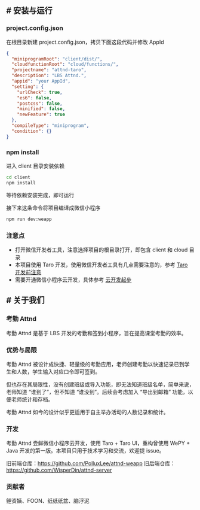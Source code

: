 ## \# 安装与运行

### project.config.json

在根目录新建 project.config.json，拷贝下面这段代码并修改 AppId

```json
{
  "miniprogramRoot": "client/dist/",
  "cloudfunctionRoot": "cloud/functions/",
  "projectname": "attnd-taro",
  "description": "LBS Attnd.",
  "appid": "your AppId",
  "setting": {
    "urlCheck": true,
    "es6": false,
    "postcss": false,
    "minified": false,
    "newFeature": true
  },
  "compileType": "miniprogram",
  "condition": {}
}
```

### npm install

进入 client 目录安装依赖

```bash
cd client
npm install
```

等待依赖安装完成，即可运行

接下来这条命令将项目编译成微信小程序

```bash
npm run dev:weapp
```

### 注意点

- 打开微信开发者工具，注意选择项目的根目录打开，即包含 client 和 cloud 目录
- 本项目使用 Taro 开发，使用微信开发者工具有几点需要注意的，参考 [Taro 开发前注意](https://nervjs.github.io/taro/docs/before-dev-remind.html)
- 需要开通微信小程序云开发，具体参考 [云开发起步](https://developers.weixin.qq.com/miniprogram/dev/wxcloud/basis/getting-started.html)

## \# 关于我们

### 考勤 Attnd

考勤 Attnd 是基于 LBS 开发的考勤和签到小程序，旨在提高课堂考勤的效率。

### 优势与局限

考勤 Attnd 被设计成快捷、轻量级的考勤应用，老师创建考勤以快速记录已到学生和人数，学生输入对应口令即可签到。

但也存在其局限性，没有创建班级或导入功能，即无法知道班级名单，简单来说，老师知道 “谁到了”，但不知道 “谁没到”。后续会考虑加入 “导出到邮箱” 功能，以便老师统计和存档。

考勤 Attnd 如今的设计似乎更适用于自主举办活动的人数记录和统计。

### 开发

考勤 Attnd 尝鲜微信小程序云开发，使用 Taro + Taro UI，重构曾使用 WePY + Java 开发的第一版。本项目只用于技术学习和交流，欢迎提 issue。

旧前端仓库：https://github.com/PolluxLee/attnd-weapp
旧后端仓库：https://github.com/WisperDin/attnd-server

### 贡献者

鲤资姨、FOON、纸纸纸盆、脑浮泥


